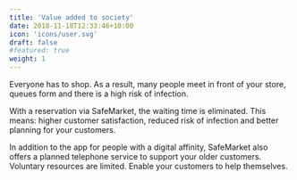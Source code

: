 ```yaml
---
title: 'Value added to society'
date: 2018-11-18T12:33:46+10:00
icon: 'icons/user.svg'
draft: false
#featured: true
weight: 1
---
```


Everyone has to shop. As a result, many people meet in front of your store, queues form and there is a high risk of infection.

With a reservation via SafeMarket, the waiting time is eliminated. This means: higher customer satisfaction, reduced risk of infection and better planning for your customers.

In addition to the app for people with a digital affinity, SafeMarket also offers a planned telephone service to support your older customers.
Voluntary resources are limited.
Enable your customers to help themselves.